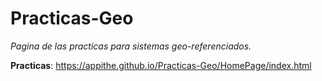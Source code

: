# Practicas-Geo

_Pagina de las practicas para sistemas geo-referenciados._

**Practicas**: https://appithe.github.io/Practicas-Geo/HomePage/index.html
